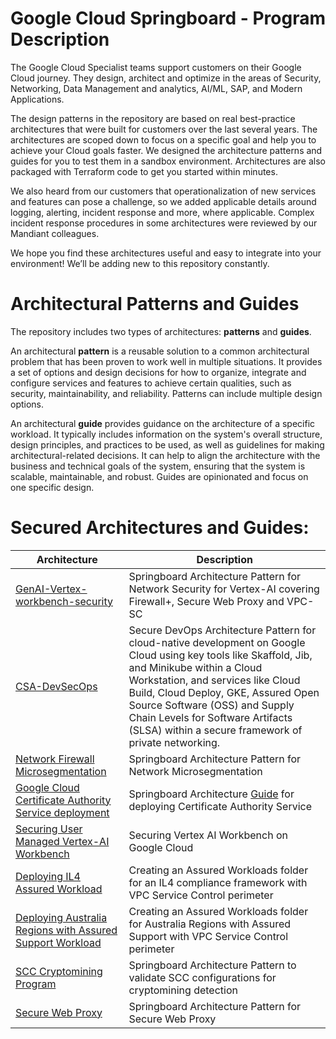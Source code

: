 # Google Cloud Springboard - Program Description

The Google Cloud Specialist teams support customers on their  Google Cloud journey. They design, architect and optimize in the areas of Security, Networking, Data Management and analytics, AI/ML, SAP, and Modern Applications.

The design patterns in the repository are based on real best-practice architectures that were built for customers over the last several years. The architectures are scoped down to focus on a specific goal and help you to achieve your Cloud goals faster. We designed  the architecture patterns and guides for you to test them in a sandbox environment. Architectures are also packaged with Terraform code to get you started within minutes.

We also heard from our customers that operationalization of new services and features can pose a challenge, so we added applicable details around logging, alerting, incident response and more, where applicable. Complex incident response procedures in some architectures were reviewed by our Mandiant colleagues. 

We hope you find these architectures useful and easy to integrate into your environment! We’ll be adding new to this repository constantly. 


# Architectural Patterns and Guides

The repository includes two types of architectures: **patterns** and **guides**.

An architectural **pattern** is a reusable solution to a common architectural problem that has been proven to work well in multiple situations. It provides a set of options and design decisions for how to organize, integrate and configure services and features to achieve certain qualities, such as security, maintainability, and reliability. Patterns can include multiple design options.

An architectural **guide** provides guidance on the architecture of a specific workload. It typically includes information on the system's overall structure, design principles, and practices to be used, as well as guidelines for making architectural-related decisions. It can help to align the architecture with the business and technical goals of the system, ensuring that the system is scalable, maintainable, and robust. Guides are opinionated and focus on one specific design.   



# Secured Architectures and Guides:

<table>
  <thead>
    <tr>
      <th><strong>Architecture</strong></th>
      <th><strong>Description</strong></th>
    </tr>
  </thead>
  <tbody>
      <tr>
      <td><a href="https://github.com/GCP-Architecture-Guides/GenAI-Vertex-workbench-security"> GenAI-Vertex-workbench-security </a>        </td>
      <td>Springboard Architecture Pattern for Network Security for Vertex-AI covering Firewall+, Secure Web Proxy and VPC-SC </td>
    </tr>
    <tr>
      <td><a href="https://github.com/GCP-Architecture-Guides/CSA-DevSecOps"> CSA-DevSecOps </a>        </td>
      <td>Secure DevOps Architecture Pattern for cloud-native development on Google Cloud using key tools like Skaffold, Jib, and Minikube within a Cloud Workstation, and services like Cloud Build, Cloud Deploy, GKE, Assured Open Source Software (OSS) and Supply Chain Levels for Software Artifacts (SLSA) within a secure framework of private networking. </td>
    </tr>
    <tr>
      <td><a href="https://github.com/GCP-Architecture-Guides/csa-fw-microsegmentation">Network Firewall Microsegmentation </a></td>
      <td>Springboard Architecture Pattern for Network Microsegmentation </td>
    </tr>
    <tr>
      <td><a href="https://github.com/GCP-Architecture-Guides/csa-certificate-authority-service">Google Cloud Certificate Authority Service deployment </a></td>
      <td>Springboard Architecture <u>Guide</u> for deploying Certificate Authority Service</td>
    </tr>
        <tr>
      <td><a href="https://github.com/GCP-Architecture-Guides/csa-gen-ai-dlp-integration">Securing User Managed Vertex-AI Workbench </a></td>
      <td>Securing Vertex AI Workbench on Google Cloud</td>
    </tr>
    <tr>
      <td><a href="https://github.com/GCP-Architecture-Guides/csa-il4-assured-workload">Deploying IL4 Assured Workload </a></td>
      <td>Creating an Assured Workloads folder for an IL4 compliance framework with VPC Service Control perimeter</td>
    </tr>
    <tr>
      <td><a href="https://github.com/GCP-Architecture-Guides/assured-workloads-australia">Deploying Australia Regions with Assured Support Workload </a></td>
      <td>Creating an Assured Workloads folder for Australia Regions with Assured Support with VPC Service Control perimeter</td>
    </tr>
   <tr>
      <td><a href="https://github.com/GCP-Architecture-Guides/SCC-cryptomining-detection">SCC Cryptomining Program </a></td>
      <td>Springboard Architecture Pattern to validate SCC configurations for cryptomining detection </td>
    </tr>
    <tr>
      <td><a href="https://github.com/GCP-Architecture-Guides/csa-swp-vertex-ai"> Secure Web Proxy </a></td>
      <td>Springboard Architecture Pattern for Secure Web Proxy </td>
    </tr>
  </tbody>
</table>
